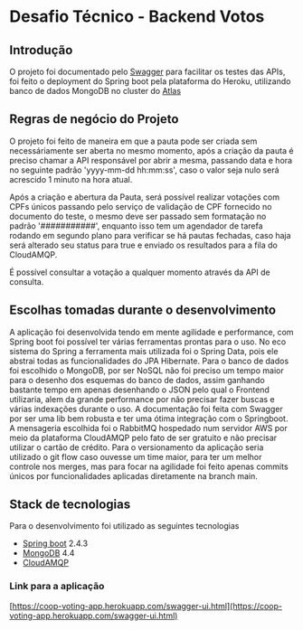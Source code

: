 # Desafio Técnico - Backend Votos

## Introdução
O projeto foi documentado pelo [Swagger](https://coop-voting-app.herokuapp.com/swagger-ui.html) para facilitar os testes das APIs, foi feito o deployment do Spring boot pela plataforma do Heroku, utilizando banco de dados MongoDB no cluster do [Atlas](https://www.mongodb.com/atlas/database)

## Regras de negócio do Projeto
O projeto foi feito de maneira em que a pauta pode ser criada sem necessáriamente ser aberta no mesmo momento, após a criação da pauta é preciso chamar a API responsável por abrir a mesma, passando data e hora no seguinte padrão 'yyyy-mm-dd hh:mm:ss', caso o valor seja nulo será acrescido 1 minuto na hora atual.

Após a criação e abertura da Pauta, será possível realizar votações com CPFs únicos passando pelo serviço de validação de CPF fornecido no documento do teste, o mesmo deve ser passado sem formatação no padrão '###########', enquanto isso tem um agendador de tarefa rodando em segundo plano para verificar se há pautas fechadas, caso haja será alterado seu status para true e enviado os resultados para a fila do CloudAMQP.

É possível consultar a votação a qualquer momento através da API de consulta.

## Escolhas tomadas durante o desenvolvimento
A aplicação foi desenvolvida tendo em mente agilidade e performance, com Spring boot foi possível ter várias ferramentas prontas para o uso.
No eco sistema do Spring a ferramenta mais utilizada foi o Spring Data, pois ele abstrai todas as funcionalidades do JPA Hibernate.
Para o banco de dados foi escolhido o MongoDB, por ser NoSQL não foi preciso um tempo maior para o desenho dos esquemas do banco de dados, assim ganhando bastante tempo em apenas desenhando o JSON pelo qual o Frontend utilizaria, alem da grande performance por não precisar fazer buscas e várias indexações durante o uso.
A documentação foi feita com Swagger por ser uma lib bem robusta e ter uma ótima integração com o Springboot.
A mensageria escolhida foi o RabbitMQ hospedado num servidor AWS por meio da plataforma CloudAMQP pelo fato de ser gratuito e não precisar utilizar o cartão de crédito.
Para o versionamento da aplicação seria utilizado o git flow caso ouvesse um time maior, para ter um melhor controle nos merges, mas para focar na agilidade foi feito apenas commits únicos por funcionalidades aplicadas diretamente na branch main.

## Stack de tecnologias
Para o desenvolvimento foi utilizado as seguintes tecnologias
- [Spring boot](https://spring.io/projects/spring-boot) 2.4.3
- [MongoDB](https://www.mongodb.com/) 4.4
- [CloudAMQP](https://www.cloudamqp.com/)

### Link para a aplicação
[https://coop-voting-app.herokuapp.com/swagger-ui.html](https://coop-voting-app.herokuapp.com/swagger-ui.html)
